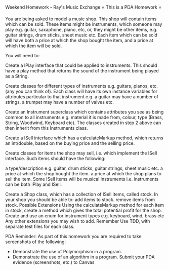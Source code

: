 Weekend Homework - Ray's Music Exchange
⭐ This is a PDA Homework ⭐

You are being asked to model a music shop. This shop will contain items which can be sold. These items might be instruments, which someone may play e.g. guitar, saxaphone, piano, etc, or, they might be other items, e.g. guitar strings, drum sticks, sheet music etc. Each item which can be sold will have both a price at which the shop bought the item, and a price at which the item will be sold.

You will need to:

Create a IPlay interface that could be applied to instruments. This should have a play method that returns the sound of the instrument being played as a String.

Create classes for different types of instruments e.g. guitars, pianos, etc. (any you can think of). Each class will have its own instance variables for attributes particular to that instrument e.g. a guitar may have a number of strings, a trumpet may have a number of valves etc.

Create an Instrument superclass which contains attributes you see as being common to all instruments e.g. material it is made from, colour, type (Brass, String, Woodwind, Keyboard etc). The classes created in step 2 above can then inherit from this Instruments class.

Create a ISell interface which has a calculateMarkup method, which returns an int/double, based on the buying price and the selling price.

Create classes for items the shop may sell, i.e. which implement the ISell interface. Such items should have the following:

a type/description e.g. guitar, drum sticks, guitar strings, sheet music etc.
a price at which the shop bought the item.
a price at which the shop plans to sell the item.
Some ISell items will be musical instruments i.e. instruments can be both IPlay and ISell.

Create a Shop class, which has a collection of ISell items, called stock. In your shop you should be able to:
add items to stock.
remove items from stock.
Possible Extensions
Using the calculateMarkup method for each item in stock, create a method which gives the total potential profit for the shop.
Create and use an enum for instrument types e.g. keyboard, wind, brass etc
Any other extensions you may wish to add.
Remember
Use TDD, with separate test files for each class.

PDA Reminder:
As part of this homework you are required to take screenshots of the following:

- Demonstrate the use of Polymorphism in a program.
- Demonstrate the use of an algorithm in a program.
  Submit your PDA evidence (screenshots, etc.) to Canvas